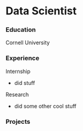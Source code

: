 # Data Scientist

### Education
Cornell University

### Experience
Internship
- did stuff

Research
- did some other cool stuff

### Projects